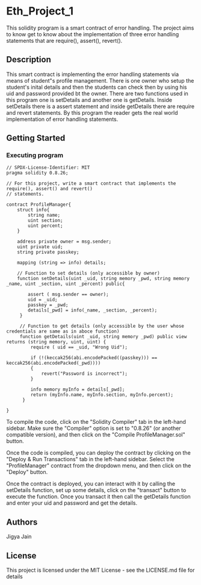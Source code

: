 # Eth_Project_1
This solidity program is a smart contract of error handling. The project aims to know get to know about the implementation of three error handling statements that are require(), assert(), revert().

## Description

This smart contract is implementing the error handling statements via means of student"s profile management. There is one owner who setup the student's inital details and then the students can check then by using his uid and password provided bt the owner. There are two functions used in this program one is setDetails and another one is getDetails. Inside setDetails there is a assert statement and inside getDetails there are require and revert statements.
By this program the reader gets the real world implementation of error handling statements.

## Getting Started

### Executing program



    // SPDX-License-Identifier: MIT
    pragma solidity 0.8.26;
    
    // For this project, write a smart contract that implements the require(), assert() and revert() 
    // statements.
    
    contract ProfileManager{
        struct info{
            string name;
            uint section;
            uint percent;
        }
        
        address private owner = msg.sender;
        uint private uid;
        string private passkey;
        
        mapping (string => info) details;

        // Function to set details (only accessible by owner)
        function setDetails(uint _uid, string memory _pwd, string memory _name, uint _section, uint _percent) public{
        
            assert ( msg.sender == owner);
            uid = _uid;
            passkey = _pwd;
            details[_pwd] = info(_name, _section, _percent);
         }
         
         // Function to get details (only accessible by the user whose credentials are same as in aboce function)
         function getDetails(uint _uid, string memory _pwd) public view returns (string memory, uint, uint) {
             require ( uid == _uid, "Wrong Uid");
             
             if (!(keccak256(abi.encodePacked((passkey))) == keccak256(abi.encodePacked(_pwd))))
             {
                 revert("Password is incorrect");
             }
        
             info memory myInfo = details[_pwd];
             return (myInfo.name, myInfo.section, myInfo.percent);
          }

    }

To compile the code, click on the "Solidity Compiler" tab in the left-hand sidebar. Make sure the "Compiler" option is set to "0.8.26" (or another compatible version), and then click on the "Compile ProfileManager.sol" button.

Once the code is compiled, you can deploy the contract by clicking on the "Deploy & Run Transactions" tab in the left-hand sidebar. Select the "ProfileManager" contract from the dropdown menu, and then click on the "Deploy" button.

Once the contract is deployed, you can interact with it by calling the setDetails function, set up some details, click on the "transact" button to execute the function. Once you transact it then call the getDetails function and enter your uid and password and get the details.

## Authors

Jigya Jain

## License

This project is licensed under the MIT License - see the LICENSE.md file for details
